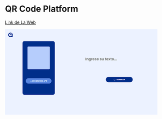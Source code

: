 # QR Code Platform

[Link de La Web](https://franciscohuchinuc.github.io/qrcodeplatform/)

![preview](/preview.png)